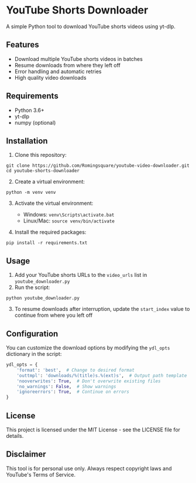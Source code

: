 # YouTube Shorts Downloader

A simple Python tool to download YouTube shorts videos using yt-dlp.

## Features

- Download multiple YouTube shorts videos in batches
- Resume downloads from where they left off
- Error handling and automatic retries
- High quality video downloads

## Requirements

- Python 3.6+
- yt-dlp
- numpy (optional)

## Installation

1. Clone this repository:

```
git clone https://github.com/Romingsquare/youtube-video-downloader.git
cd youtube-shorts-downloader
```

2. Create a virtual environment:

```
python -m venv venv
```

3. Activate the virtual environment:

   - Windows: `venv\Scripts\activate.bat`
   - Linux/Mac: `source venv/bin/activate`

4. Install the required packages:

```
pip install -r requirements.txt
```

## Usage

1. Add your YouTube shorts URLs to the `video_urls` list in `youtube_downloader.py`
2. Run the script:

```
python youtube_downloader.py
```

3. To resume downloads after interruption, update the `start_index` value to continue from where you left off

## Configuration

You can customize the download options by modifying the `ydl_opts` dictionary in the script:

```python
ydl_opts = {
    'format': 'best',  # Change to desired format
    'outtmpl': 'downloads/%(title)s.%(ext)s',  # Output path template
    'nooverwrites': True,  # Don't overwrite existing files
    'no_warnings': False,  # Show warnings
    'ignoreerrors': True,  # Continue on errors
}
```

## License

This project is licensed under the MIT License - see the LICENSE file for details.

## Disclaimer

This tool is for personal use only. Always respect copyright laws and YouTube's Terms of Service.
